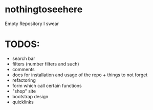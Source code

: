 # nothingtoseehere
Empty Repository I swear

# TODOS: 

* search bar
* filters (number filters and such)
* comments 
* docs for installation and usage of the repo + things to not forget
* refactoring
* form which call certain functions 
* "shop" site 
* bootstrap design
* quicklinks 
